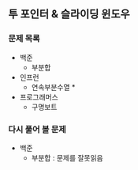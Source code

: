 ## 투 포인터 & 슬라이딩 윈도우

### 문제 목록
- 백준
  - 부분합
- 인프런
  - 연속부분수열 *
- 프로그래머스
  - 구명보트

### 다시 풀어 볼 문제
- 백준
  - 부분합 : 문제를 잘못읽음 